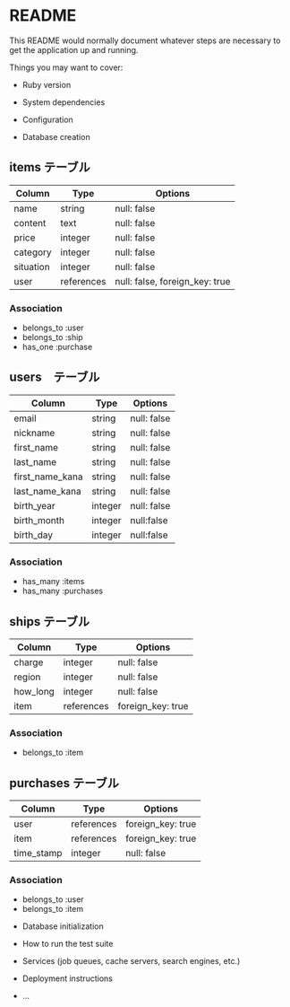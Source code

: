 # README

This README would normally document whatever steps are necessary to get the
application up and running.

Things you may want to cover:

* Ruby version

* System dependencies

* Configuration

* Database creation

## items テーブル

|Column   |Type      |Options    |
|---------|----------|-----------|
| name    |string    |null: false|
|content  |text      |null: false|
|price    |integer   |null: false|
|category |integer   |null: false|
|situation|integer   |null: false|
|user     |references|null: false, foreign_key: true|

### Association
- belongs_to :user
- belongs_to :ship
- has_one :purchase

## users　テーブル

|Column          |Type    |Options     |
|----------------|--------|------------|
|email           |string  |null: false |
|nickname        |string  |null: false |
|first_name      |string  |null: false |
|last_name       |string  |null: false |
|first_name_kana |string  |null: false |
|last_name_kana  |string  |null: false |
|birth_year      |integer |null: false |
|birth_month     |integer |null:false  |
|birth_day       |integer |null:false  |

### Association
- has_many :items
- has_many :purchases

## ships テーブル

|Column     |Type       |Options     |
|---------|-----------|------------|
|charge   |integer    |null: false |
|region   |integer    |null: false |
|how_long |integer    |null: false |
|item     |references |foreign_key: true |

### Association
- belongs_to :item

## purchases テーブル

|Column     |Type       |Options     |
|-----------|-----------|------------|
|user       |references |foreign_key: true |
|item       |references |foreign_key: true |
|time_stamp |integer    |null: false |

### Association
- belongs_to :user
- belongs_to :item


* Database initialization

* How to run the test suite

* Services (job queues, cache servers, search engines, etc.)

* Deployment instructions

* ...
